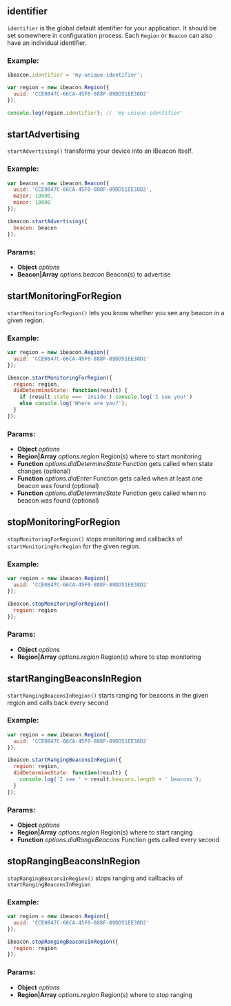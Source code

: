 

<!-- Start /Users/johannes/Desktop/projects/cordova-ibeacon-plugin/www/beacon.js -->

<!-- End /Users/johannes/Desktop/projects/cordova-ibeacon-plugin/www/beacon.js -->




<!-- Start /Users/johannes/Desktop/projects/cordova-ibeacon-plugin/www/defaults.js -->

<!-- End /Users/johannes/Desktop/projects/cordova-ibeacon-plugin/www/defaults.js -->




<!-- Start /Users/johannes/Desktop/projects/cordova-ibeacon-plugin/www/helper.js -->

<!-- End /Users/johannes/Desktop/projects/cordova-ibeacon-plugin/www/helper.js -->




<!-- Start /Users/johannes/Desktop/projects/cordova-ibeacon-plugin/www/ibeacon.js -->

## identifier

`identifier` is the global default identifier for your application. It 
should be set somewhere in configuration process. Each `Region` or 
`Beacon` can also have an individual identifier.

### Example:

```js
ibeacon.identifier = 'my-unique-identifier';

var region = new ibeacon.Region({
  uuid: 'CCE0847C-66CA-45F0-888F-89DD51EE38D2'
});

console.log(region.identifier); // 'my-unique-identifier'
```

## startAdvertising

`startAdvertising()` transforms your device into an iBeacon itself.

### Example:

```js
var beacon = new ibeacon.Beacon({
  uuid: 'CCE0847C-66CA-45F0-888F-89DD51EE38D2',
  major: 10000,
  minor: 10000
});

ibeacon.startAdvertising({
  beacon: beacon
});
```

### Params: 

* **Object** *options* 
* **Beacon|Array** *options.beacon* Beacon(s) to advertise

## startMonitoringForRegion

`startMonitoringForRegion()` lets you know whether you see any beacon in a
given region.

### Example:

```js
var region = new ibeacon.Region({
  uuid: 'CCE0847C-66CA-45F0-888F-89DD51EE38D2'
});

ibeacon.startMonitoringForRegion({
  region: region,
  didDetermineState: function(result) {
    if (result.state === 'inside') console.log('I see you!')
    else console.log('Where are you?');
  }
});
```

### Params: 

* **Object** *options* 
* **Region|Array** *options.region* Region(s) where to start monitoring
* **Function** *options.didDetermineState* Function gets called when state changes (optional)
* **Function** *options.didEnter* Function gets called when at least one beacon was found (optional)
* **Function** *options.didDetermineState* Function gets called when no beacon was found (optional)

## stopMonitoringForRegion

`stopMonitoringForRegion()` stops monitoring and callbacks of `startMonitoringForRegion`
for the given region.

### Example:

```js
var region = new ibeacon.Region({
  uuid: 'CCE0847C-66CA-45F0-888F-89DD51EE38D2'
});

ibeacon.stopMonitoringForRegion({
  region: region
});
```

### Params: 

* **Object** *options* 
* **Region|Array** *options.region* Region(s) where to stop monitoring

## startRangingBeaconsInRegion

`startRangingBeaconsInRegion()` starts ranging for beacons in the given
region and calls back every second

### Example:

```js
var region = new ibeacon.Region({
  uuid: 'CCE0847C-66CA-45F0-888F-89DD51EE38D2'
});

ibeacon.startRangingBeaconsInRegion({
  region: region,
  didDetermineState: function(result) {
    console.log('I see ' + result.beacons.length + ' beacons');
  }
});
```

### Params: 

* **Object** *options* 
* **Region|Array** *options.region* Region(s) where to start ranging
* **Function** *options.didRangeBeacons* Function gets called every second

## stopRangingBeaconsInRegion

`stopRangingBeaconsInRegion()` stops ranging and callbacks of `startRangingBeaconsInRegion`

### Example:

```js
var region = new ibeacon.Region({
  uuid: 'CCE0847C-66CA-45F0-888F-89DD51EE38D2'
});

ibeacon.stopRangingBeaconsInRegion({
  region: region
});
```

### Params: 

* **Object** *options* 
* **Region|Array** *options.region* Region(s) where to stop ranging

<!-- End /Users/johannes/Desktop/projects/cordova-ibeacon-plugin/www/ibeacon.js -->




<!-- Start /Users/johannes/Desktop/projects/cordova-ibeacon-plugin/www/region.js -->

<!-- End /Users/johannes/Desktop/projects/cordova-ibeacon-plugin/www/region.js -->

